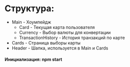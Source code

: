 Структура:
========================
* Main - Хоумпейдж
  * Card - Текущая карта пользователя
  * Currency - Выбор валюты для конвертации
  * TransactionHistory - История транзакций по карте
* Cards - Страница выборы карты
* Header - Шапка, используется в Main и Cards

#### Инициализация: npm start
